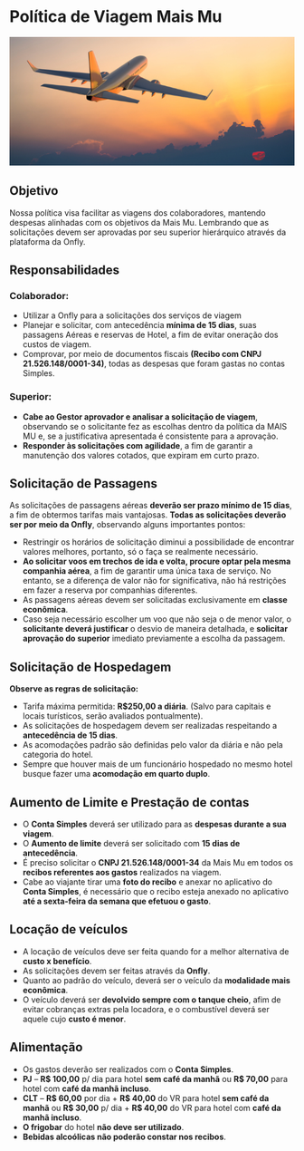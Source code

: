 # Política de Viagem Mais Mu

![contasareceber](/assets/images/viagem1.png#center)

 ## Objetivo

 Nossa política visa facilitar as viagens dos colaboradores, mantendo despesas alinhadas com os objetivos da Mais Mu. Lembrando que as solicitações devem ser aprovadas por seu superior hierárquico através da plataforma da Onfly.

 ## Responsabilidades

 ### Colaborador:

 - Utilizar a Onfly para a solicitações dos serviços de viagem 
 - Planejar e solicitar, com antecedência **mínima de 15 dias**, suas passagens Aéreas e reservas de Hotel, a fim de evitar oneração dos custos de viagem.
 - Comprovar, por meio de documentos fiscais **(Recibo com CNPJ 21.526.148/0001-34)**, todas as despesas que foram gastas no contas Simples.

 ### Superior:

 - **Cabe ao Gestor aprovador e analisar a solicitação de viagem**, observando se o solicitante fez as escolhas dentro da política da MAIS MU e, se a justificativa apresentada é consistente para a aprovação.
 - **Responder às solicitações com agilidade**, a fim de garantir a manutenção dos valores cotados, que expiram em curto prazo.

## Solicitação de Passagens

As solicitações de passagens aéreas **deverão ser prazo mínimo de 15 dias**, a fim de obtermos tarifas mais vantajosas. **Todas as solicitações deverão ser por meio da Onfly**, observando alguns importantes pontos:

- Restringir os horários de solicitação diminui a possibilidade de encontrar valores melhores, portanto, só o faça se realmente necessário.
- **Ao solicitar voos em trechos de ida e volta, procure optar pela mesma companhia aérea**, a fim de garantir uma única taxa de serviço. No entanto, se a diferença de valor não for significativa, não há restrições em fazer a reserva por companhias diferentes.
- As passagens aéreas devem ser solicitadas exclusivamente em **classe econômica**.
- Caso seja necessário escolher um voo que não seja o de menor valor, o **solicitante deverá justificar** o desvio de maneira detalhada, e **solicitar aprovação do superior** imediato previamente a escolha da passagem.

## Solicitação de Hospedagem

**Observe as regras de solicitação:**

- Tarifa máxima permitida: **R$250,00 a diária**.
(Salvo para capitais e locais turísticos, serão avaliados pontualmente).
- As solicitações de hospedagem devem ser realizadas respeitando a **antecedência de 15 dias**.
- As acomodações padrão são definidas pelo valor da diária e não pela categoria do hotel.
- Sempre que houver mais de um funcionário hospedado no mesmo hotel busque fazer uma **acomodação em quarto duplo**.

## Aumento de Limite e Prestação de contas

- O **Conta Simples** deverá ser utilizado para as **despesas durante a sua viagem**.
- O **Aumento de limite** deverá ser solicitado com **15 dias de antecedência**. 
- É preciso solicitar o **CNPJ 21.526.148/0001-34** da Mais Mu em todos os **recibos referentes aos gastos** realizados na viagem.
- Cabe ao viajante tirar uma **foto do recibo** e anexar no aplicativo do **Conta Simples**, é necessário que o recibo esteja anexado no aplicativo **até a sexta-feira da semana que efetuou o gasto**.

## Locação de veículos

- A locação de veículos deve ser feita quando for a melhor alternativa de **custo x benefício**.
- As solicitações devem ser feitas através da **Onfly**.
- Quanto ao padrão do veículo, deverá ser o veículo da **modalidade mais econômica**.
- O veículo deverá ser **devolvido sempre com o tanque cheio**, afim de evitar cobranças extras pela locadora, e o combustível deverá ser aquele cujo **custo é menor**.

## Alimentação

- Os gastos deverão ser realizados com o **Conta Simples**.
- **PJ** – **R$ 100,00** p/ dia para hotel **sem café da manhã** ou **R$ 70,00** para hotel com **café da manhã incluso**.
- **CLT** – **R$ 60,00** por dia + **R$ 40,00** do VR para hotel **sem café da manhã** ou **R$ 30,00** p/ dia + **R$ 40,00** do VR para hotel com **café da manhã incluso**. 
- **O frigobar** do hotel **não deve ser utilizado**.
- **Bebidas alcoólicas não poderão constar nos recibos**.
